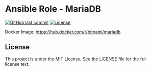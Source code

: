# Ansible Role - MariaDB

[![GitHub last commit](https://img.shields.io/github/last-commit/ursinn/ansible-role-mariadb?logo=github&style=for-the-badge)](https://github.com/ursinn/ansible-role-mariadb/commits)
[![License](https://img.shields.io/github/license/ursinn/ansible-role-mariadb?style=for-the-badge)](https://github.com/ursinn/ansible-role-mariadb/blob/main/LICENSE)

Docker Image: https://hub.docker.com/r/bitnami/mariadb

## License

This project is under the MIT License. See the [LICENSE](https://github.com/ursinn/ansible-role-mariadb/blob/main/LICENSE) file for the full license text.
